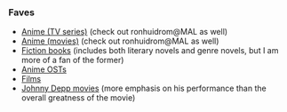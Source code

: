 ### Faves

- [Anime (TV series)](anime-tv-series.csv) (check out ronhuidrom@MAL as well)
- [Anime (movies)](anime-movies.csv) (check out ronhuidrom@MAL as well)
- [Fiction books](fiction-books.csv) (includes both literary novels and genre novels, but I am more of a fan of the former)
- [Anime OSTs](anime-ost.csv)
- [Films](film.csv)
- [Johnny Depp movies](Johnny-Depp-movies.csv) (more emphasis on his performance than the overall greatness of the movie)
